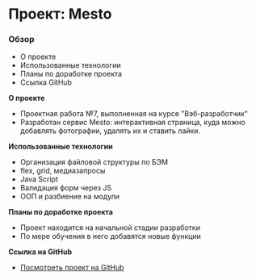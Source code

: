 # Проект: Mesto

### Обзор

* О проекте
* Использованные технологии
* Планы по доработке проекта
* Ссылка GitHub

**О проекте**

* Проектная работа №7, выполненная на курсе "Вэб-разработчик"
* Разработан сервис Mesto: интерактивная страница, куда можно добавлять фотографии, удалять их и ставить лайки.

**Использованные технологии**

* Организация файловой структуры по БЭМ
* flex, grid, медиазапросы
* Java Script
* Валидация форм через JS
* ООП и разбиение на модули

**Планы по доработке проекта**
* Проект находится на начальной стадии разработки
* По мере обучения в него добавятся новые функции

**Ссылка на GitHub**

* [Посмотреть проект на GitHub](https://aleksandravalts.github.io/mesto/)
